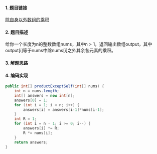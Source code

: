 
#### 1. 题目链接
[除自身以外数组的乘积](https://leetcode-cn.com/problems/product-of-array-except-self/)

#### 2. 题目描述
给你一个长度为n的整数数组nums，其中n > 1，返回输出数组output，其中 output[i]等于nums中除nums[i]之外其余各元素的乘积。


#### 3. 解题思路



#### 4. 编码实现
``` java
public int[] productExceptSelf(int[] nums) {
    int n = nums.length;
    int[] answers = new int[n];
    answers[0] = 1;
    for (int i = 1; i < n; i++) {
        answers[i] = answers[i-1]*nums[i-1];
    }
    int R = 1;
    for (int i = n - 1; i >= 0; i--) {
        answers[i] *= R;
        R *= nums[i];
    }
    return answers;
}
```
